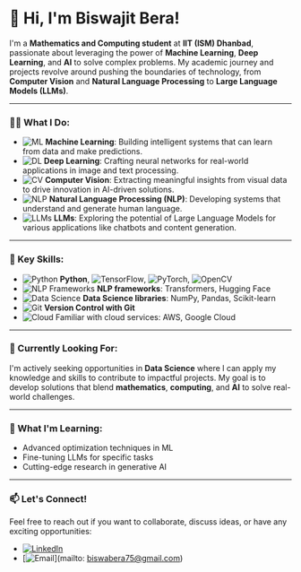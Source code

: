 # 👋 Hi, I'm Biswajit Bera!

I'm a **Mathematics and Computing student** at **IIT (ISM) Dhanbad**, passionate about leveraging the power of **Machine Learning**, **Deep Learning**, and **AI** to solve complex problems. My academic journey and projects revolve around pushing the boundaries of technology, from **Computer Vision** and **Natural Language Processing** to **Large Language Models (LLMs)**.

---

### 👨‍💻 What I Do:

- ![ML](https://img.shields.io/badge/Machine%20Learning-brightgreen?style=flat-square) **Machine Learning**: Building intelligent systems that can learn from data and make predictions.
- ![DL](https://img.shields.io/badge/Deep%20Learning-blue?style=flat-square) **Deep Learning**: Crafting neural networks for real-world applications in image and text processing.
- ![CV](https://img.shields.io/badge/Computer%20Vision-orange?style=flat-square) **Computer Vision**: Extracting meaningful insights from visual data to drive innovation in AI-driven solutions.
- ![NLP](https://img.shields.io/badge/Natural%20Language%20Processing-yellow?style=flat-square) **Natural Language Processing (NLP)**: Developing systems that understand and generate human language.
- ![LLMs](https://img.shields.io/badge/Large%20Language%20Models-red?style=flat-square) **LLMs**: Exploring the potential of Large Language Models for various applications like chatbots and content generation.

---

### 🌟 Key Skills:

- ![Python](https://img.shields.io/badge/Python-3670A0?style=flat-square&logo=python&logoColor=ffdd54) **Python**, ![TensorFlow](https://img.shields.io/badge/TensorFlow-FF6F00?style=flat-square&logo=tensorflow&logoColor=white), ![PyTorch](https://img.shields.io/badge/PyTorch-EE4C2C?style=flat-square&logo=PyTorch&logoColor=white), ![OpenCV](https://img.shields.io/badge/OpenCV-5C3EE8?style=flat-square&logo=OpenCV&logoColor=white)
- ![NLP Frameworks](https://img.shields.io/badge/NLP-Transformers-blue?style=flat-square) **NLP frameworks**: Transformers, Hugging Face
- ![Data Science](https://img.shields.io/badge/Data%20Science-Pandas-orange?style=flat-square) **Data Science libraries**: NumPy, Pandas, Scikit-learn
- ![Git](https://img.shields.io/badge/Git-F05032?style=flat-square&logo=git&logoColor=white) **Version Control with Git**
- ![Cloud](https://img.shields.io/badge/Cloud-AWS-yellow?style=flat-square&logo=amazon-aws&logoColor=white) Familiar with cloud services: AWS, Google Cloud

---

### 🚀 Currently Looking For:

I'm actively seeking opportunities in **Data Science** where I can apply my knowledge and skills to contribute to impactful projects. My goal is to develop solutions that blend **mathematics**, **computing**, and **AI** to solve real-world challenges.

---

### 🧠 What I'm Learning:

- Advanced optimization techniques in ML
- Fine-tuning LLMs for specific tasks
- Cutting-edge research in generative AI

---

### 📫 Let's Connect!

Feel free to reach out if you want to collaborate, discuss ideas, or have any exciting opportunities:
- [![LinkedIn](https://img.shields.io/badge/LinkedIn-%230077B5.svg?style=flat-square&logo=linkedin&logoColor=white)](https://www.linkedin.com/in/your-linkedin-profile)
- [![Email](https://img.shields.io/badge/Email-D14836?style=flat-square&logo=gmail&logoColor=white)](mailto: biswabera75@gmail.com)
